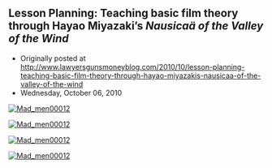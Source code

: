 ## Lesson Planning: Teaching basic film theory through Hayao Miyazaki’s <em>Nausicaä of the Valley of the Wind</em>

 * Originally posted at http://www.lawyersgunsmoneyblog.com/2010/10/lesson-planning-teaching-basic-film-theory-through-hayao-miyazakis-nausicaa-of-the-valley-of-the-wind
 * Wednesday, October 06, 2010

[![Mad\_men00012](http://acephalous.typepad.com/.a/6a00d8341c2df453ef0134880506b3970c-500wi "Mad\_men00012")](http://acephalous.typepad.com/.a/6a00d8341c2df453ef0134880506b3970c-popup)  

[![Mad\_men00012](http://acephalous.typepad.com/.a/6a00d8341c2df453ef0134880506f5970c-500wi "Mad\_men00012")](http://acephalous.typepad.com/.a/6a00d8341c2df453ef0134880506f5970c-popup)  

[![Mad\_men00012](http://acephalous.typepad.com/.a/6a00d8341c2df453ef013488050759970c-500wi "Mad\_men00012")](http://acephalous.typepad.com/.a/6a00d8341c2df453ef013488050759970c-popup)  

[![Mad\_men00012](http://acephalous.typepad.com/.a/6a00d8341c2df453ef0133f4e549b2970b-500wi "Mad\_men00012")](http://acephalous.typepad.com/.a/6a00d8341c2df453ef0133f4e549b2970b-popup)